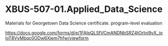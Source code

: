 # XBUS-507-01.Applied_Data_Science
Materials for Georgetown Data Science certificate. 
 program-level evaluation
 
https://docs.google.com/forms/d/e/1FAIpQLSfVCmANDNbSRZ4tOrIoj9vX_joloT8VyMbqc0ODw6Xiem7hfw/viewform
